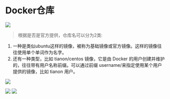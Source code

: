 # Docker仓库

![](pics/Docker仓库01.png)

>根据是否是官方提供，仓库名可以分为2类:

1. 一种是类似ubuntu这样的镜像，被称为基础镜像或官方镜像。这样的镜像往往使用单个单词作为名字。
2. 还有一种类型，比如 tianon/centos 镜像，它是由 Docker 的用户创建并维护的，往往带有用户名称前缀。可以通过前缀 username/来指定使用某个用户提供的镜像，比如 tianon 用户。

![](pics/docker仓库的默认组.png)

![](pics/Docker仓库02.png)
![](pics/Docker仓库03.png)
